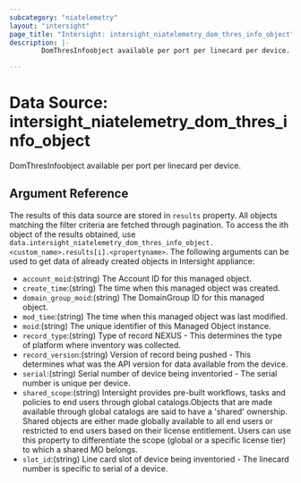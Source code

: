 ```yaml
---
subcategory: "niatelemetry"
layout: "intersight"
page_title: "Intersight: intersight_niatelemetry_dom_thres_info_object"
description: |-
        DomThresInfoobject available per port per linecard per device.

---
```


# Data Source: intersight_niatelemetry_dom_thres_info_object
DomThresInfoobject available per port per linecard per device.
## Argument Reference
The results of this data source are stored in `results` property.
All objects matching the filter criteria are fetched through pagination.
To access the ith object of the results obtained, use `data.intersight_niatelemetry_dom_thres_info_object.<custom_name>.results[i].<propertyname>`.
The following arguments can be used to get data of already created objects in Intersight appliance:
* `account_moid`:(string) The Account ID for this managed object. 
* `create_time`:(string) The time when this managed object was created. 
* `domain_group_moid`:(string) The DomainGroup ID for this managed object. 
* `mod_time`:(string) The time when this managed object was last modified. 
* `moid`:(string) The unique identifier of this Managed Object instance. 
* `record_type`:(string) Type of record NEXUS - This determines the type of platform where inventory was collected. 
* `record_version`:(string) Version of record being pushed - This determines what was the API version for data available from the device. 
* `serial`:(string) Serial number of device being inventoried - The serial number is unique per device. 
* `shared_scope`:(string) Intersight provides pre-built workflows, tasks and policies to end users through global catalogs.Objects that are made available through global catalogs are said to have a 'shared' ownership. Shared objects are either made globally available to all end users or restricted to end users based on their license entitlement. Users can use this property to differentiate the scope (global or a specific license tier) to which a shared MO belongs. 
* `slot_id`:(string) Line card slot of device being inventoried - The linecard number is specific to serial of a device. 
 
